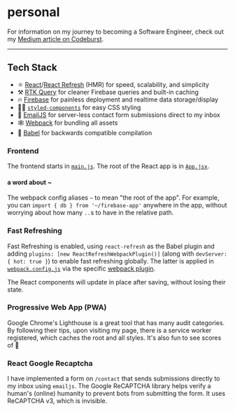# personal

For information on my journey to becoming a Software Engineer, check out my
[Medium article on Codeburst].

---

## Tech Stack

- ⚛️ [React]/[React Refresh] (HMR) for speed, scalability, and simplicity
- ️⚒️ [RTK Query] for cleaner Firebase queries and built-in caching
- 🔥 [Firebase] for painless deployment and realtime data storage/display
- 💅🏾 [`styled-components`] for easy CSS styling
- 📧 [EmailJS] for server-less contact form submissions direct to my inbox
- 🕸 [Webpack] for bundling all assets
- 🤖 [Babel] for backwards compatible compilation

### Frontend

The frontend starts in [`main.js`]. The root of the React app is in [`App.jsx`].

#### a word about ~

The webpack config aliases `~` to mean "the root of the app". For example, you
can `import { db } from '~/firebase-app'` anywhere in the app, without worrying
about how many `..`s to have in the relative path.

### Fast Refreshing

Fast Refreshing is enabled, using `react-refresh` as the Babel plugin and adding
`plugins: [new ReactRefreshWebpackPlugin()]` (along with
`devServer: { hot: true }`) to enable fast refreshing globally. The latter is
applied in [`webpack.config.js`] via the specific [webpack plugin].

The React components will update in place after saving, without losing their
state.

### Progressive Web App (PWA)

Google Chrome's Lighthouse is a great tool that has many audit categories. By
following their tips, upon visiting my page, there is a service worker
registered, which caches the root and all styles. It's also fun to see scores of
💯

### React Google Recaptcha

I have implemented a form on `/contact` that sends submissions directly to my
inbox using `emailjs`. The Google ReCAPTCHA library helps verify a human's
(online) humanity to prevent bots from submitting the form. It uses ReCAPTCHA
v3, which is invisible.

[medium article on codeburst]:
  https://codeburst.io/five-ways-becoming-a-software-engineer-made-me-a-wizard-de1060fc04d4
[react]: https://reactjs.org/
[react refresh]:
  https://github.com/facebook/react/tree/main/packages/react-refresh
[rtk query]: https://redux-toolkit.js.org/rtk-query/overview
[firebase]: https://firebase.google.com/
[`styled-components`]: https://styled-components.com/
[emailjs]: https://www.emailjs.com/
[webpack]: https://webpack.js.org/
[babel]: https://babeljs.io/
[`main.js`]: main.js
[`app.jsx`]: client/App.jsx
[`webpack.config.js`]: webpack.config.js
[webpack plugin]: https://github.com/pmmmwh/react-refresh-webpack-plugin
